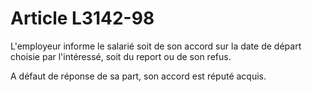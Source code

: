 # Article L3142-98

L'employeur informe le salarié soit de son accord sur la date de départ choisie par l'intéressé, soit du report ou de son refus.

A défaut de réponse de sa part, son accord est réputé acquis.